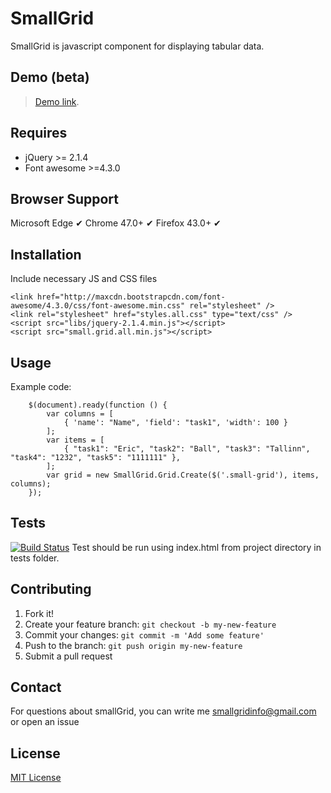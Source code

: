 # SmallGrid
SmallGrid is javascript component for displaying tabular data.

## Demo (beta)

> [Demo link](http://truehot.github.io/smallGrid/examples/example1.html).

## Requires

- jQuery >= 2.1.4
- Font awesome >=4.3.0

## Browser Support

Microsoft Edge ✔ 
Chrome 47.0+   ✔ 
Firefox 43.0+  ✔

## Installation

Include necessary JS and CSS files

<!-- -->

    <link href="http://maxcdn.bootstrapcdn.com/font-awesome/4.3.0/css/font-awesome.min.css" rel="stylesheet" />
    <link rel="stylesheet" href="styles.all.css" type="text/css" />
    <script src="libs/jquery-2.1.4.min.js"></script>
    <script src="small.grid.all.min.js"></script>

## Usage

Example code:

        $(document).ready(function () {
            var columns = [
                { 'name': "Name", 'field': "task1", 'width': 100 }
            ];
            var items = [
                { "task1": "Eric", "task2": "Ball", "task3": "Tallinn", "task4": "1232", "task5": "1111111" },
            ];
            var grid = new SmallGrid.Grid.Create($('.small-grid'), items, columns);
        });

## Tests
[![Build Status](https://travis-ci.org/truehot/smallGrid.svg?branch=master)](https://travis-ci.org/truehot/smallGrid)
Test should be run using index.html from project directory in tests folder.

## Contributing

1. Fork it!
2. Create your feature branch: `git checkout -b my-new-feature`
3. Commit your changes: `git commit -m 'Add some feature'`
4. Push to the branch: `git push origin my-new-feature`
5. Submit a pull request

## Contact

For questions about smallGrid, you can write me smallgridinfo@gmail.com or open an issue

## License

[MIT License](https://github.com/truehot/smallGrid/blob/master/LICENSE.txt)
